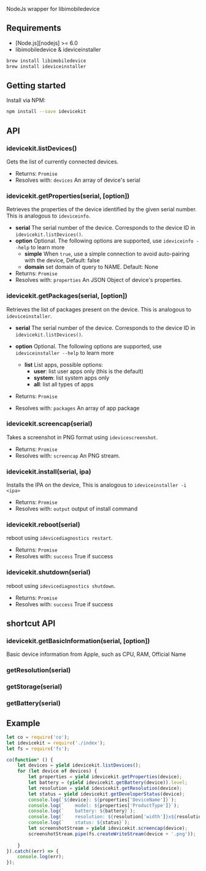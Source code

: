 NodeJs wrapper for libimobiledevice

## Requirements
* [Node.js][nodejs] >= 6.0
* libimobiledevice & ideviceinstaller

```bash
brew install libimobiledevice
brew install ideviceinstaller
```
## Getting started

Install via NPM:

```bash
npm install --save idevicekit
```

## API

### idevicekit.listDevices()

Gets the list of currently connected devices.

* Returns: `Promise`
* Resolves with: `devices` An array of device's serial

### idevicekit.getProperties(serial, [option])

Retrieves the properties of the device identified by the given serial number. This is analogous to `ideviceinfo`.

* **serial** The serial number of the device. Corresponds to the device ID in `idevicekit.listDevices()`.
* **option** Optional. The following options are supported, use `ideviceinfo --help` to learn more
    - **simple** When `true`, use a simple connection to avoid auto-pairing with the device, Default: false
    - **domain** set domain of query to NAME. Default: None 
* Returns: `Promise`
* Resolves with: `properties` An JSON Object of device's properties.  

### idevicekit.getPackages(serial, [option])

Retrieves the list of packages present on the device. This is analogous to `ideviceinstaller`.

* **serial** The serial number of the device. Corresponds to the device ID in `idevicekit.listDevices()`.
* **option** Optional. The following options are supported, use `ideviceinstaller --help` to learn more
    - **list** List apps, possible options:
       - **user**: list user apps only (this is the default)
       - **system**: list system apps only
       - **all**: list all types of apps
    
* Returns: `Promise`
* Resolves with: `packages` An array of app package

### idevicekit.screencap(serial)

Takes a screenshot in PNG format using `idevicescreenshot`. 

* Returns: `Promise`
* Resolves with: `screencap` An PNG stream.

### idevicekit.install(serial, ipa)

Installs the IPA on the device, This is analogous to `ideviceinstaller -i <ipa>`

* Returns: `Promise`
* Resolves with: `output` output of install command

### idevicekit.reboot(serial)

reboot using `idevicediagnostics restart`. 

* Returns: `Promise`
* Resolves with: `success` True if success

### idevicekit.shutdown(serial)

reboot using `idevicediagnostics shutdown`. 

* Returns: `Promise`
* Resolves with: `success` True if success

## shortcut API

### idevicekit.getBasicInformation(serial, [option])

Basic device information from Apple, such as CPU, RAM, Official Name

### getResolution(serial)
### getStorage(serial)
### getBattery(serial)

## Example

```js
let co = require('co');
let idevicekit = require('./index');
let fs = require('fs');

co(function* () {
    let devices = yield idevicekit.listDevices();
    for (let device of devices) {
        let properties = yield idevicekit.getProperties(device);
        let battery = (yield idevicekit.getBattery(device)).level;
        let resolution = yield idevicekit.getResolution(device);
        let status = yield idevicekit.getDeveloperStatus(device);
        console.log(`${device}: ${properties['DeviceName']}`);
        console.log(`    model: ${properties['ProductType']}`);
        console.log(`    battery: ${battery}`);
        console.log(`    resolution: ${resolution['width']}x${resolution['height']}`);
        console.log(`    status: ${status}`);
        let screenshotStream = yield idevicekit.screencap(device);
        screenshotStream.pipe(fs.createWriteStream(device + '.png'));
        
    }
}).catch((err) => {
    console.log(err);
});

```
